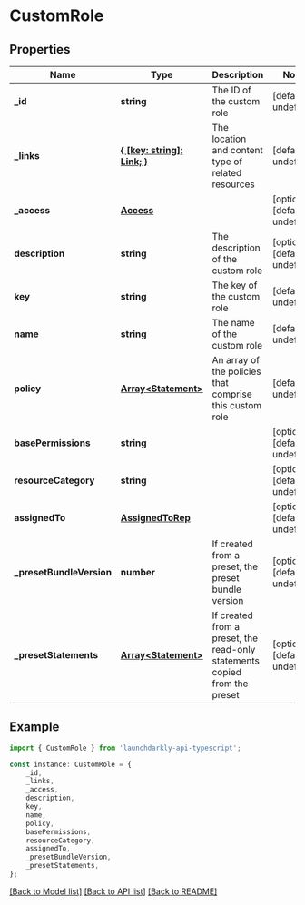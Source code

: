 # CustomRole


## Properties

Name | Type | Description | Notes
------------ | ------------- | ------------- | -------------
**_id** | **string** | The ID of the custom role | [default to undefined]
**_links** | [**{ [key: string]: Link; }**](Link.md) | The location and content type of related resources | [default to undefined]
**_access** | [**Access**](Access.md) |  | [optional] [default to undefined]
**description** | **string** | The description of the custom role | [optional] [default to undefined]
**key** | **string** | The key of the custom role | [default to undefined]
**name** | **string** | The name of the custom role | [default to undefined]
**policy** | [**Array&lt;Statement&gt;**](Statement.md) | An array of the policies that comprise this custom role | [default to undefined]
**basePermissions** | **string** |  | [optional] [default to undefined]
**resourceCategory** | **string** |  | [optional] [default to undefined]
**assignedTo** | [**AssignedToRep**](AssignedToRep.md) |  | [optional] [default to undefined]
**_presetBundleVersion** | **number** | If created from a preset, the preset bundle version | [optional] [default to undefined]
**_presetStatements** | [**Array&lt;Statement&gt;**](Statement.md) | If created from a preset, the read-only statements copied from the preset | [optional] [default to undefined]

## Example

```typescript
import { CustomRole } from 'launchdarkly-api-typescript';

const instance: CustomRole = {
    _id,
    _links,
    _access,
    description,
    key,
    name,
    policy,
    basePermissions,
    resourceCategory,
    assignedTo,
    _presetBundleVersion,
    _presetStatements,
};
```

[[Back to Model list]](../README.md#documentation-for-models) [[Back to API list]](../README.md#documentation-for-api-endpoints) [[Back to README]](../README.md)
